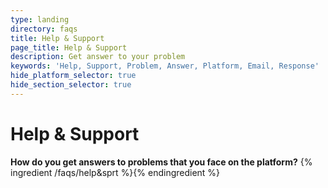 ```yaml
---
type: landing
directory: faqs
title: Help & Support
page_title: Help & Support
description: Get answer to your problem
keywords: 'Help, Support, Problem, Answer, Platform, Email, Response'
hide_platform_selector: true
hide_section_selector: true
---
```


# Help & Support

**How do you get answers to problems that you face on the platform?**
{% ingredient /faqs/help&sprt %}{% endingredient %}

